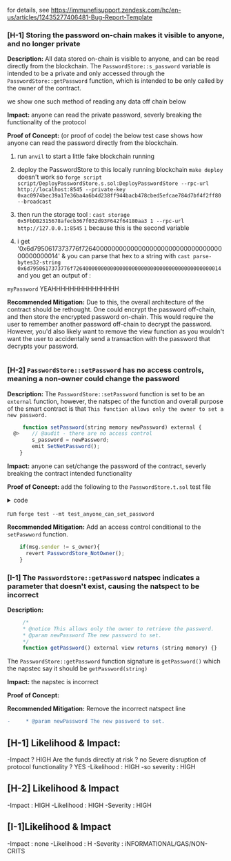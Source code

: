 for details, see https://immunefisupport.zendesk.com/hc/en-us/articles/12435277406481-Bug-Report-Template

### [H-1] Storing the password on-chain makes it visible to anyone, and no longer private

**Description:** All data stored on-chain is visible to anyone, and can be read directly from the blockchain. The `PasswordStore::s_password` variable is intended to be a private and only accessed through the `PasswordStore::getPassword` function, which is intended to be only called by the owner of the contract.

we show one such method of reading any data off chain below

**Impact:** anyone can read the private password, severly breaking the functionality of the protocol

**Proof of Concept:** (or proof of code)
the below test case shows how anyone can read the password directly from the blockchain.

1. run `anvil` to start a little fake blockchain running

2. deploy the PasswordStore to this locally running blockchain
   `make deploy` doesn't work so
   `forge script script/DeployPasswordStore.s.sol:DeployPasswordStore --rpc-url http://localhost:8545 --private-key 0xac0974bec39a17e36ba4a6b4d238ff944bacb478cbed5efcae784d7bf4f2ff80 --broadcast`
3. then run the storage tool :
   `cast storage 0x5FbDB2315678afecb367f032d93F642f64180aa3 1 --rpc-url http://127.0.0.1:8545`
   `1` because this is the second variable

4. i get '0x6d7950617373776f726400000000000000000000000000000000000000000014' & you can parse that hex to a string with
   `cast parse-bytes32-string 0x6d7950617373776f726400000000000000000000000000000000000000000014` and you get an output of :

`myPassword`
YEAHHHHHHHHHHHHHHH

**Recommended Mitigation:**
Due to this, the overall architecture of the contract should be rethought. One could encrypt the password off-chain, and then store the encrypted password on-chain. This would require the user to remember another password off-chain to decrypt the password. However, you'd also likely want to remove the view function as you wouldn't want the user to accidentally send a transaction with the password that decrypts your password.

```

```

### [H-2] `PasswordStore::setPassword` has no access controls, meaning a non-owner could change the password

**Description:** The `PasswordStore::setPassword` function is set to be an `external` function, however, the natspec of the function and overall purpose of the smart contract is that `This function allows only the owner to set a new password.`

```javascript
     function setPassword(string memory newPassword) external {
  @>    // @audit - there are no access control
        s_password = newPassword;
        emit SetNetPassword();
    }

```

**Impact:** anyone can set/change the password of the contract, severly breaking the contract intended functionality

**Proof of Concept:** add the following to the `PasswordStore.t.sol` test file

<details>
<summary>code</summary>

```javascript
      function test_anyone_can_set_password(address randomAddress) public {
        vm.assume(randomAddress != owner); // make sure the random address is not the owner
        vm.prank(randomAddress); // Let's pretend that randomAddress is making the next transaction
        string memory expectedPassword = "myNewPassword";
        passwordStore.setPassword(expectedPassword); // call the setPassword function of passwordStore, passing in the expectedPassword ("myNewPassword") as the new password.

        vm.prank(owner); // Let's pretend that the owner is making the next transaction
        string memory actualPassword = passwordStore.getPassword(); // the owner calls the getPassword function of the passwordStore contract, which retrieves the currently stored password
        assertEq(actualPassword, expectedPassword); // check that the actualPassword is equal to the expectedPassword
    }
```

</details>

run `forge test --mt test_anyone_can_set_password`

**Recommended Mitigation:** Add an access control conditional to the `setPaswword` function.

```javascript
    if(msg.sender != s_owner){
      revert PasswordStore_NotOwner();
    }

```

### [I-1] The `PasswordStore::getPassword` natspec indicates a parameter that doesn't exist, causing the natspect to be incorrect

**Description:**

```javascript
     /*
     * @notice This allows only the owner to retrieve the password.
     * @param newPassword The new password to set.
     */
     function getPassword() external view returns (string memory) {}

```

The `PasswordStore::getPassword` function signature is `getPassword()` which the napstec say it should be `getPassword(string)`

**Impact:** the napstec is incorrect

**Proof of Concept:**

**Recommended Mitigation:** Remove the incorrect natspect line

```diff
-     * @param newPassword The new password to set.
```

## [H-1] Likelihood & Impact:

-Impact ? HIGH
Are the funds directly at risk ? no
Severe disruption of protocol functionality ? YES
-Likelihood : HIGH
-so severity : HIGH

## [H-2] Likelihood & Impact

-Impact : HIGH
-Likelihood : HIGH
-Severity : HIGH

## [I-1]Likelihood & Impact

-Impact : none
-Likelihood : H
-Severity : iNFORMATIONAL/GAS/NON-CRITS

